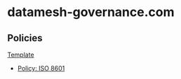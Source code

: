 # datamesh-governance.com

## Policies

[Template](policies/policy-template)

- [Policy: ISO 8601](iso8601)